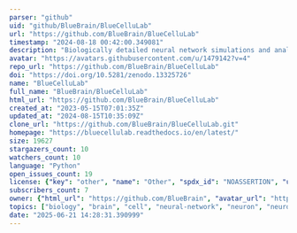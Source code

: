 ```yaml
---
parser: "github"
uid: "github/BlueBrain/BlueCelluLab"
url: "https://github.com/BlueBrain/BlueCelluLab"
timestamp: "2024-08-18 00:42:00.349081"
description: "Biologically detailed neural network simulations and analysis API"
avatar: "https://avatars.githubusercontent.com/u/1479142?v=4"
repo_url: "https://github.com/BlueBrain/BlueCelluLab"
doi: "https://doi.org/10.5281/zenodo.13325726"
name: "BlueCelluLab"
full_name: "BlueBrain/BlueCelluLab"
html_url: "https://github.com/BlueBrain/BlueCelluLab"
created_at: "2023-05-15T07:01:35Z"
updated_at: "2024-08-15T10:35:09Z"
clone_url: "https://github.com/BlueBrain/BlueCelluLab.git"
homepage: "https://bluecellulab.readthedocs.io/en/latest/"
size: 19627
stargazers_count: 10
watchers_count: 10
language: "Python"
open_issues_count: 19
license: {"key": "other", "name": "Other", "spdx_id": "NOASSERTION", "url": null, "node_id": "MDc6TGljZW5zZTA="}
subscribers_count: 7
owner: {"html_url": "https://github.com/BlueBrain", "avatar_url": "https://avatars.githubusercontent.com/u/1479142?v=4", "login": "BlueBrain", "type": "Organization"}
topics: ["biology", "brain", "cell", "neural-network", "neuron", "neuroscience", "python", "simulation", "circuit", "emodel", "api", "connection", "network"]
date: "2025-06-21 14:28:31.390999"
---
```


